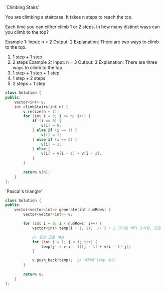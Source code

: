 `Climbing Stairs'

You are climbing a staircase. It takes n steps to reach the top.

Each time you can either climb 1 or 2 steps. In how many distinct ways can you climb to the top?

 

Example 1:
Input: n = 2
Output: 2
Explanation: There are two ways to climb to the top.
1. 1 step + 1 step
2. 2 steps
Example 2:
Input: n = 3
Output: 3
Explanation: There are three ways to climb to the top.
1. 1 step + 1 step + 1 step
2. 1 step + 2 steps
3. 2 steps + 1 step

```cpp
class Solution {
public:
    vector<int> v;
    int climbStairs(int n) {
        v.resize(n + 1);
        for (int i = 0; i <= n; i++) {
            if (i == 0) {
                v[i] = 0;
            } else if (i == 1) {
                v[i] = 1;
            } else if (i == 2) {
                v[i] = 2;
            } else {
                v[i] = v[i - 1] + v[i - 2];
            }
        }
        
        return v[n];
    }
};
```


`Pascal's triangle'

```cpp
class Solution {
public:
    vector<vector<int>> generate(int numRows) {
        vector<vector<int>> v;

        for (int i = 0; i < numRows; i++) {
            vector<int> temp(i + 1, 1);  // i + 1 크기로 벡터 초기화, 모든 값은 1로 설정

            // 중간 값을 계산
            for (int j = 1; j < i; j++) {
                temp[j] = v[i - 1][j - 1] + v[i - 1][j];
            }

            v.push_back(temp);  // 벡터에 temp 추가
        }
        
        return v;
    }
};
```

